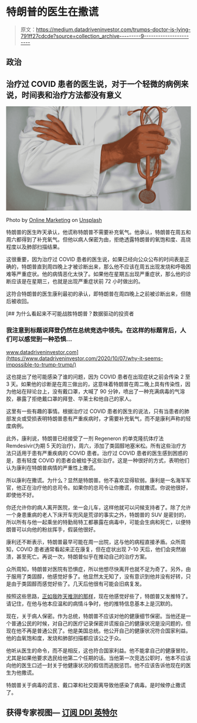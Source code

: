 # 特朗普的医生在撒谎

> 原文：<https://medium.datadriveninvestor.com/trumps-doctor-is-lying-791ff27cdcde?source=collection_archive---------9----------------------->

## 政治

## 治疗过 COVID 患者的医生说，对于一个轻微的病例来说，时间表和治疗方法都没有意义

![](img/29ffeb4a5209e46bd2fcc99c23e36b4c.png)

Photo by [Online Marketing](https://unsplash.com/@impulsq?utm_source=medium&utm_medium=referral) on [Unsplash](https://unsplash.com?utm_source=medium&utm_medium=referral)

特朗普的医生昨天承认，他谎称特朗普不需要补充氧气。他承认，特朗普在周五和周六都得到了补充氧气。但他以病人保密为由，拒绝透露特朗普的氧饱和度、高烧程度以及肺部扫描结果。

这很重要，因为治疗过 COVID 患者的医生说，如果已经向公众公布的时间表是正确的，特朗普直到周四晚上才被诊断出来，那么他不应该在周五出现发烧和呼吸困难等严重症状。他的病情恶化太快了。如果他在星期五出现严重症状，那么他的诊断应该是在星期三，也就是出现严重症状前 72 小时做出的。

这符合特朗普的医生康利最初的承认，即特朗普在周四晚上之前被诊断出来，但随后被收回。

[](https://www.datadriveninvestor.com/2020/10/07/why-it-seems-impossible-to-trump-trump/) [## 为什么看起来不可能战胜特朗普？数据驱动的投资者

### 我注意到标题说拜登仍然在总统竞选中领先。在这样的标题背后，人们可以感觉到一种恐惧…

www.datadriveninvestor.com](https://www.datadriveninvestor.com/2020/10/07/why-it-seems-impossible-to-trump-trump/) 

这也提出了他可能感染了谁的问题，因为 COVID 患者在出现症状之前会传染 2 至 3 天。如果他的诊断是在周三做出的，这意味着特朗普在周二晚上具有传染性，因为他站在辩论台上，没有戴口罩，大喊了 90 分钟，喷出了一种充满病毒的气溶胶，暴露了拒绝戴口罩的拜登、华莱士和他自己的家人。

这里有一些有趣的事情。根据治疗过 COVID 患者的医生的说法，只有当患者的肺部发炎或受损表明特朗普患有严重疾病时，才需要补充氧气，而不是康利声称的轻度病例。

此外，康利说，特朗普已经接受了一剂 Regeneron 的单克隆抗体疗法 Remdesivir(为期 5 天的治疗)，周六，添加了类固醇地塞米松。所有这些治疗方法只适用于患有严重疾病的 COVID 患者。治疗过 COVID 患者的医生感到困惑的是，患有轻度 COVID 的患者会被给予这些治疗。这是一种很好的方式，表明他们认为康利在特朗普病情的严重性上撒谎。

所以康利在撒谎。为什么？显然是特朗普。他不喜欢显得软弱。康利是一名海军军官，他正在治疗他的总司令。如果你的总司令让你撒谎，你就撒谎。你说他很好，即使他不好。

你还允许你的病人离开医院，坐一会儿车，这样他就可以问候支持者了。除了允许一个身患重病的老人下床开车兜风是荒谬的事实之外，特朗普的 SUV 是密封的，所以所有与他一起乘坐的特勤局特工都暴露在病毒中，可能会生病和死亡，以便特朗普可以向他的粉丝挥手，假装他很好。

康利还不断表示，特朗普最早可能在周一出院，这与他的病程直接矛盾。众所周知，COVID 患者通常看起来正在康复，但在症状出现 7-10 天后，他们会突然崩溃，甚至死亡。再说一次，特朗普似乎在推动自己的治疗方案。

众所周知，特朗普对医院有恐惧症，所以他想尽快离开也就不足为奇了。另外，由于服用了类固醇，他感觉好多了。他显然太无知了，没有意识到他并没有好转，只是由于类固醇而感觉好些了。几天后他很有可能会旧病复发。

按照这些思路，[正如我昨天推测的那样](https://medium.com/@carenawhite/how-sick-is-trump-f38c78411d89)，现在他感觉好些了，特朗普又发推特了。请记住，在他与他本应温和的病情斗争时，他的推特信息基本上是沉默的。

现在，关于病人保密。作为总统，特朗普不应该对他的健康细节保密。当他还是一个普通公民的时候，对自己的医疗记录保密并谎报自己的健康状况是没问题的，但现在他不再是普通公民了。他是美国总统。他公开自己的健康状况符合国家利益。他的血氧饱和度，发烧和肺部扫描都应该公之于众。

他听从医生的命令，而不是相反，这也符合国家利益。他不能拿自己的健康冒险，尤其是如果他要求选民给他第二个任期的话。当他第一次竞选公职时，他本不应该向他的医生口述一封关于他健康状况的假信而逃脱惩罚。他不应该告诉他现在的医生为他撒谎。

特朗普关于病毒的谎言、戴口罩和社交距离导致他感染了病毒。是时候停止撒谎了。

## 获得专家视图— [订阅 DDI 英特尔](https://datadriveninvestor.com/ddi-intel)